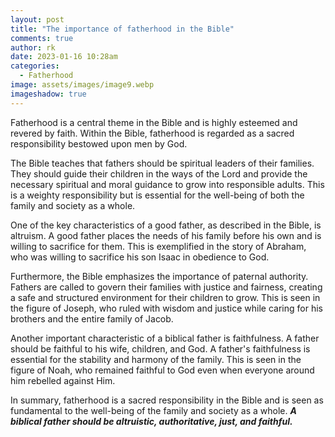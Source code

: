```yaml
---
layout: post
title: "The importance of fatherhood in the Bible"
comments: true
author: rk
date: 2023-01-16 10:28am
categories:
  - Fatherhood
image: assets/images/image9.webp
imageshadow: true
---
```


Fatherhood is a central theme in the Bible and is highly esteemed and revered by faith. Within the Bible, fatherhood is regarded as a sacred responsibility bestowed upon men by God.

The Bible teaches that fathers should be spiritual leaders of their families. They should guide their children in the ways of the Lord and provide the necessary spiritual and moral guidance to grow into responsible adults. This is a weighty responsibility but is essential for the well-being of both the family and society as a whole.

One of the key characteristics of a good father, as described in the Bible, is altruism. A good father places the needs of his family before his own and is willing to sacrifice for them. This is exemplified in the story of Abraham, who was willing to sacrifice his son Isaac in obedience to God.

Furthermore, the Bible emphasizes the importance of paternal authority. Fathers are called to govern their families with justice and fairness, creating a safe and structured environment for their children to grow. This is seen in the figure of Joseph, who ruled with wisdom and justice while caring for his brothers and the entire family of Jacob.

Another important characteristic of a biblical father is faithfulness. A father should be faithful to his wife, children, and God. A father's faithfulness is essential for the stability and harmony of the family. This is seen in the figure of Noah, who remained faithful to God even when everyone around him rebelled against Him.

In summary, fatherhood is a sacred responsibility in the Bible and is seen as fundamental to the well-being of the family and society as a whole. ***A biblical father should be altruistic, authoritative, just, and faithful.***
